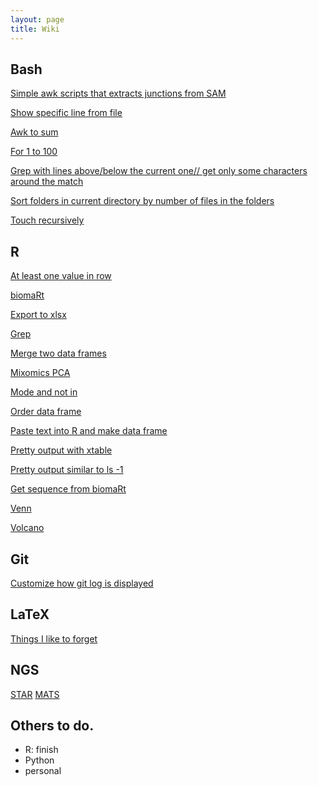 ```yaml
---
layout: page
title: Wiki
---
```

## Bash

[Simple awk scripts that extracts junctions from SAM](/wikipages/junctions.txt)

[Show specific line from file](/wikipages/line.txt)

[Awk to sum](/wikipages/awksum.txt)

[For 1 to 100](/wikipages/for1to100.txt)

[Grep with lines above/below the current one// get only some characters around the match](/wikipages/greppy.txt)

[Sort folders in current directory by number of files in the folders](/wikipages/sortdir.txt)

[Touch recursively](/wikipages/touch.txt)

## R

[At least one value in row](/wikipages/r/least1valuerow.html)

[biomaRt](/wikipages/r/biomart.html)

[Export to xlsx](/wikipages/r/xlsx.html)

[Grep](/wikipages/r/grep.html)

[Merge two data frames](/wikipages/r/merge2df.html)

[Mixomics PCA](/wikipages/r/mixomics.html)

[Mode and not in](/wikipages/r/modenotin.html)

[Order data frame](/wikipages/r/orderdf.html)

[Paste text into R and make data frame](/wikipages/r/paste.html)

[Pretty output with xtable](/wikipages/r/xtable.html)

[Pretty output similar to ls -1](/wikipages/r/ct.html)

[Get sequence from biomaRt](/wikipages/r/biomartseq.html)

[Venn](/wikipages/r/venn.html)

[Volcano](/wikipages/r/volcano.html)


## Git

[Customize how git log is displayed](/wikipages/gitlog.html)

## LaTeX 

[Things I like to forget](/wikipages/latex.html)

## NGS

[STAR](/wikipages/star.html) [MATS](/wikipages/mats.html)



## Others to do.

- R: finish
- Python
- personal


